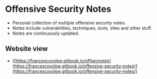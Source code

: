 # Offensive Security Notes

* Personal collection of multiple offensive security notes.
* Notes include vulnerabilities, techniques, tools, sites and other stuff.
* Notes are continuously updated.

## Website view

* [[https://francescovolpe.gitbook.io/offsecnotes](https://francescovolpe.gitbook.io/offensive-security-notes)](https://francescovolpe.gitbook.io/offensive-security-notes/)
